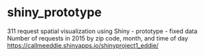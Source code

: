 # shiny_prototype
311 request spatial visualization using Shiny - prototype - fixed data <br/>
Number of requests in 2015 by zip code, month, and time of day<br/>
https://callmeeddie.shinyapps.io/shinyproject1_eddie/ 
 
